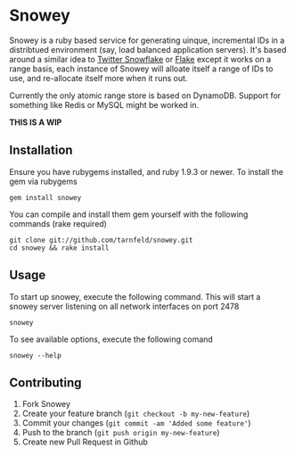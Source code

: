 # Snowey

Snowey is a ruby based service for generating uinque, incremental IDs in a distribtued environment (say, load balanced application servers). It's based around a similar idea to [Twitter Snowflake](http://github.com/twitter/snowflake) or [Flake](http://github.com/boundary/flake) except it works on a range basis, each instance of Snowey will alloate itself a range of IDs to use, and re-allocate itself more when it runs out.

Currently the only atomic range store is based on DynamoDB. Support for something like Redis or MySQL might be worked in.

**THIS IS A WIP**

## Installation

Ensure you have rubygems installed, and ruby 1.9.3 or newer. To install the gem via rubygems

    gem install snowey

You can compile and install them gem yourself with the following commands (rake required)

    git clone git://github.com/tarnfeld/snowey.git
    cd snowey && rake install

## Usage

To start up snowey, execute the following command. This will start a snowey server listening on all network interfaces on port 2478

    snowey

To see available options, execute the following comand

    snowey --help

## Contributing

1. Fork Snowey
2. Create your feature branch (`git checkout -b my-new-feature`)
3. Commit your changes (`git commit -am 'Added some feature'`)
4. Push to the branch (`git push origin my-new-feature`)
5. Create new Pull Request in Github

